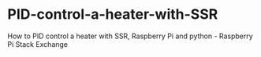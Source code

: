 # PID-control-a-heater-with-SSR
How to PID control a heater with SSR, Raspberry Pi and python - Raspberry Pi Stack Exchange
